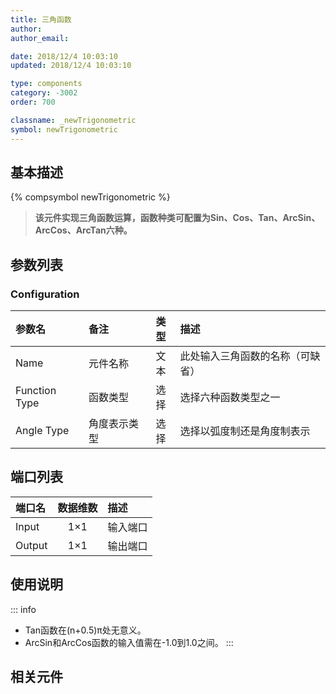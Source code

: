 ```yaml
---
title: 三角函数
author: 
author_email:

date: 2018/12/4 10:03:10
updated: 2018/12/4 10:03:10

type: components
category: -3002
order: 700

classname: _newTrigonometric
symbol: newTrigonometric
---
```

## 基本描述
{% compsymbol newTrigonometric %}

> **该元件实现三角函数运算，函数种类可配置为Sin、Cos、Tan、ArcSin、ArcCos、ArcTan六种。**

## 参数列表
### Configuration
| 参数名 | 备注 | 类型 | 描述 |
| :--- | :--- | :--: | :--- |
| Name | 元件名称 | 文本 | 此处输入三角函数的名称（可缺省） |
| Function Type | 函数类型 | 选择 | 选择六种函数类型之一 |
| Angle Type | 角度表示类型 | 选择 | 选择以弧度制还是角度制表示 |


## 端口列表

| 端口名 | 数据维数 | 描述 |
| :--- | :--:  | :--- |
| Input | 1×1 |输入端口 |
| Output | 1×1 |输出端口 |

## 使用说明

::: info
+ Tan函数在(n+0.5)π处无意义。
+ ArcSin和ArcCos函数的输入值需在-1.0到1.0之间。
:::


## 相关元件


